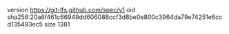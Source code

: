 version https://git-lfs.github.com/spec/v1
oid sha256:20a6f461c66949dd606088ccf3d8be0e800c3964da79e74251e6ccd135493ec5
size 1381
